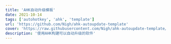 ```yaml
---
title: 'AHK自动升级模板'
date: 2021-10-14
tags: ['autohotkey', 'ahk', 'template']
url: 'https://github.com/Nigh/ahk-autoupdate-template'
cover: 'https://raw.githubusercontent.com/Nigh/ahk-autoupdate-template/refs/heads/main/logo.png'
description: '使用AHK构建可以自动升级的软件'
---
```

